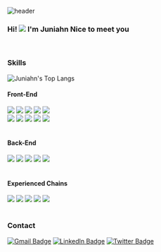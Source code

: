 ![header](https://capsule-render.vercel.app/api?type=waving&color=dcd0fe&height=150&section=header&text=Philippians%204:13&fontSize=50&animation=fadeIn&fontColor=d29399)
### Hi! ![](https://user-images.githubusercontent.com/18350557/176309783-0785949b-9127-417c-8b55-ab5a4333674e.gif) I'm Juniahn Nice to meet you
<br />

### Skills
![Juniahn's Top Langs](https://github-readme-stats.vercel.app/api/top-langs/?username=juniahn-dev&layout=compact&theme=tokyonight)

#### Front-End
<div align="center">
  <div align="left">
    <img src="https://img.shields.io/badge/HTML-d00000?style=plastic&logo=HTML5&logoColor=white" />
    <img src="https://img.shields.io/badge/CSS-1a759f?style=plastic&logo=CSS3&logoColor=white" />
    <img src="https://img.shields.io/badge/JavaScript-ffb13b?style=plastic&logo=javascript&logoColor=white" />
    <img src="https://img.shields.io/badge/TypeScript-3178C6?style=plastic&logo=Typescript&logoColor=white" />
    <img src="https://img.shields.io/badge/Pug-a86554?style=plastic&logo=Pug&logoColor=white" />
  </div>
  <div align="left">
    <img src="https://img.shields.io/badge/React-61dafb?style=plastic&logo=React&logoColor=white" />
    <img src="https://img.shields.io/badge/Next.js-000000?style=plastic&logo=Next.js&logoColor=white" />
    <img src="https://img.shields.io/badge/styled components-db7093?style=plastic&logo=styled-components&logoColor=white" />
    <img src="https://img.shields.io/badge/Redux-764abc?style=plastic&logo=Redux&logoColor=white" />
    <img src="https://img.shields.io/badge/Recoil-ffaf24?style=plastic&logo=recoil&logoColor=white" />
  </div>
</div>

<br />

#### Back-End
<div align="center">
  <div align="left">
    <img src="https://img.shields.io/badge/NestJS-e92744?style=plastic&logo=nestjs&logoColor=white" />
    <img src="https://img.shields.io/badge/MySQL-3e6d93?style=plastic&logo=MySQL&logoColor=white" />
    <img src="https://img.shields.io/badge/Docker-1d63ec?style=plastic&logo=Docker&logoColor=white" />
    <img src="https://img.shields.io/badge/Elasticsearch-f7bf12?style=plastic&logo=Elastic&logoColor=white" />
    <img src="https://img.shields.io/badge/Linux-333333?style=plastic&logo=Linux&logoColor=white" />
  </div>
</div>

<br />

#### Experienced Chains
<div align="center">
  <div align="left">
    <img src="https://img.shields.io/badge/ETHEREUM-bbbbbb?style=plastic" />
    <img src="https://img.shields.io/badge/COSMOS-9c6cff?style=plastic" />
    <img src="https://img.shields.io/badge/APTOS-333333?style=plastic" />
    <img src="https://img.shields.io/badge/SUI-037eed?style=plastic" />
    <img src="https://img.shields.io/badge/BASE-1452f0?style=plastic" />
  </div>
</div>

<br />

### Contact
[![Gmail Badge](https://img.shields.io/badge/Gmail-d14836?style=plastic&logo=Gmail&logoColor=white&link=mailto:gud0415@gmail.com)](mailto:gud0415@gmail.com)
[![LinkedIn Badge](https://img.shields.io/badge/LinkedIn-0a66c2?style=plastic&logo=LinkedIn)](https://www.linkedin.com/in/jun-hyoung-lee-66759621a/)
[![Twitter Badge](https://img.shields.io/badge/X-000?style=plastic&logo=x)](https://www.twitter.com/junhyoung21)

